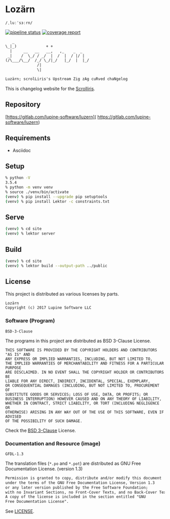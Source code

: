 # Lozärn

`/ˌluːˈsɜːrn/`

[![pipeline status][ci-build]][commit] [![coverage report][ci-cov]][commit]


```txt
   _
\_|_)             + +
  |     __   __   __,   ,_    _  _
 _|    /  \_/ / _/  |  /  |  / |/ |
(/\___/\__/  /_/ \_/|_/   |_/  |  |_/
              /|
              \|

Luzärn; scrolLiris's Upstream Zig zAg cuRved chaNgelog
```

This is changelog website for the [Scrolliris](
https://about.scrolliris.com/).


## Repository

[https://gitlab.com/lupine-software/luzern](
https://gitlab.com/lupine-software/luzern)


## Requirements

* Asciidoc


## Setup

```zsh
% python -V
3.5.4
% python -m venv venv
% source ./venv/bin/activate
(venv) % pip install --upgrade pip setuptools
(venv) % pip install Lektor -c constraints.txt
```

## Serve

```zsh
(venv) % cd site
(venv) % lektor server
```


## Build

```zsh
(venv) % cd site
(venv) % lektor build --output-path ../public
```


## License

This project is distributed as various licenses by parts.

```txt
Lozärn
Copyright (c) 2017 Lupine Software LLC
```

### Software (Program)

`BSD-3-Clause`

The programs in this project are distributed as
BSD 3-Clause License.

```
THIS SOFTWARE IS PROVIDED BY THE COPYRIGHT HOLDERS AND CONTRIBUTORS "AS IS" AND
ANY EXPRESS OR IMPLIED WARRANTIES, INCLUDING, BUT NOT LIMITED TO,
THE IMPLIED WARRANTIES OF MERCHANTABILITY AND FITNESS FOR A PARTICULAR PURPOSE
ARE DISCLAIMED. IN NO EVENT SHALL THE COPYRIGHT HOLDER OR CONTRIBUTORS BE
LIABLE FOR ANY DIRECT, INDIRECT, INCIDENTAL, SPECIAL, EXEMPLARY,
OR CONSEQUENTIAL DAMAGES (INCLUDING, BUT NOT LIMITED TO, PROCUREMENT OF
SUBSTITUTE GOODS OR SERVICES; LOSS OF USE, DATA, OR PROFITS; OR
BUSINESS INTERRUPTION) HOWEVER CAUSED AND ON ANY THEORY OF LIABILITY,
WHETHER IN CONTRACT, STRICT LIABILITY, OR TORT (INCLUDING NEGLIGENCE OR
OTHERWISE) ARISING IN ANY WAY OUT OF THE USE OF THIS SOFTWARE, EVEN IF ADVISED
OF THE POSSIBILITY OF SUCH DAMAGE.
```

Check the [BSD 3-Clause](https://opensource.org/licenses/BSD-3-Clause) License.

### Documentation and Resource (image)

`GFDL-1.3`

The translation files (`*.po` and `*.pot`) are distributed as
GNU Free Documentation License. (version 1.3)

```txt
Permission is granted to copy, distribute and/or modify this document
under the terms of the GNU Free Documentation License, Version 1.3
or any later version published by the Free Software Foundation;
with no Invariant Sections, no Front-Cover Texts, and no Back-Cover Texts.
A copy of the license is included in the section entitled "GNU
Free Documentation License".
```

See [LICENSE](LICENSE).


[ci-build]: https://gitlab.com/lupine-software/luzern/badges/master/build.svg
[ci-cov]: https://gitlab.com/lupine-software/luzern/badges/master/coverage.svg
[commit]: https://gitlab.com/lupine-software/luzern/commits/master
